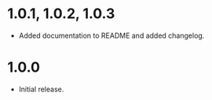 # 1.0.1, 1.0.2, 1.0.3

- Added documentation to README and added changelog.



# 1.0.0

- Initial release.
